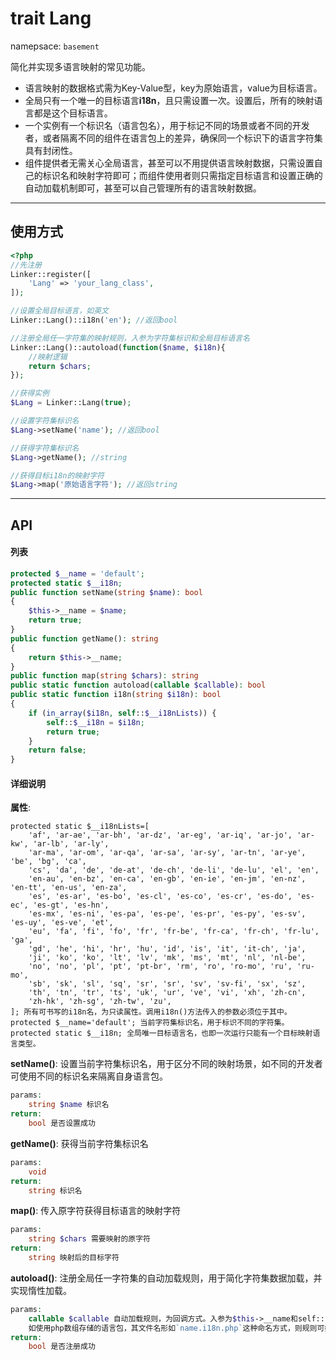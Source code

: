 # trait Lang
namepsace: `basement`

简化并实现多语言映射的常见功能。
* 语言映射的数据格式需为Key-Value型，key为原始语言，value为目标语言。
* 全局只有一个唯一的目标语言**i18n**，且只需设置一次。设置后，所有的映射语言都是这个目标语言。
* 一个实例有一个标识名（语言包名），用于标记不同的场景或者不同的开发者，或者隔离不同的组件在语言包上的差异，确保同一个标识下的语言字符集具有封闭性。
* 组件提供者无需关心全局语言，甚至可以不用提供语言映射数据，只需设置自己的标识名和映射字符即可；而组件使用者则只需指定目标语言和设置正确的自动加载机制即可，甚至可以自己管理所有的语言映射数据。

---



## 使用方式

~~~php
<?php
//先注册
Linker::register([
    'Lang' => 'your_lang_class',
]);

//设置全局目标语言，如英文
Linker::Lang()::i18n('en'); //返回bool

//注册全局任一字符集的映射规则，入参为字符集标识和全局目标语言名
Linker::Lang()::autoload(function($name, $i18n){
    //映射逻辑
    return $chars;
});

//获得实例
$Lang = Linker::Lang(true);

//设置字符集标识名
$Lang->setName('name'); //返回bool

//获得字符集标识名
$Lang->getName(); //string

//获得目标i18n的映射字符
$Lang->map('原始语言字符'); //返回string
~~~

---



## API

#### 列表
~~~php
protected $__name = 'default';
protected static $__i18n;
public function setName(string $name): bool
{
    $this->__name = $name;
    return true;
}
public function getName(): string
{
    return $this->__name;
}
public function map(string $chars): string
public static function autoload(callable $callable): bool
public static function i18n(string $i18n): bool
{
    if (in_array($i18n, self::$__i18nLists)) {
        self::$__i18n = $i18n;
        return true;
    }
    return false;
}
~~~

#### 详细说明
**属性**:
```
protected static $__i18nLists=[
    'af', 'ar-ae', 'ar-bh', 'ar-dz', 'ar-eg', 'ar-iq', 'ar-jo', 'ar-kw', 'ar-lb', 'ar-ly',
    'ar-ma', 'ar-om', 'ar-qa', 'ar-sa', 'ar-sy', 'ar-tn', 'ar-ye', 'be', 'bg', 'ca',
    'cs', 'da', 'de', 'de-at', 'de-ch', 'de-li', 'de-lu', 'el', 'en',
    'en-au', 'en-bz', 'en-ca', 'en-gb', 'en-ie', 'en-jm', 'en-nz', 'en-tt', 'en-us', 'en-za',
    'es', 'es-ar', 'es-bo', 'es-cl', 'es-co', 'es-cr', 'es-do', 'es-ec', 'es-gt', 'es-hn',
    'es-mx', 'es-ni', 'es-pa', 'es-pe', 'es-pr', 'es-py', 'es-sv', 'es-uy', 'es-ve', 'et',
    'eu', 'fa', 'fi', 'fo', 'fr', 'fr-be', 'fr-ca', 'fr-ch', 'fr-lu', 'ga',
    'gd', 'he', 'hi', 'hr', 'hu', 'id', 'is', 'it', 'it-ch', 'ja',
    'ji', 'ko', 'ko', 'lt', 'lv', 'mk', 'ms', 'mt', 'nl', 'nl-be',
    'no', 'no', 'pl', 'pt', 'pt-br', 'rm', 'ro', 'ro-mo', 'ru', 'ru-mo',
    'sb', 'sk', 'sl', 'sq', 'sr', 'sr', 'sv', 'sv-fi', 'sx', 'sz',
    'th', 'tn', 'tr', 'ts', 'uk', 'ur', 've', 'vi', 'xh', 'zh-cn',
    'zh-hk', 'zh-sg', 'zh-tw', 'zu',
]; 所有可书写的i18n名，为只读属性。调用i18n()方法传入的参数必须位于其中。
protected $__name='default'; 当前字符集标识名，用于标识不同的字符集。
protected static $__i18n; 全局唯一目标语言名，也即一次运行只能有一个目标映射语言类型。
```

**setName()**: 设置当前字符集标识名，用于区分不同的映射场景，如不同的开发者可使用不同的标识名来隔离自身语言包。
```php
params:
    string $name 标识名
return:
    bool 是否设置成功
```

**getName()**: 获得当前字符集标识名
```php
params:
    void
return:
    string 标识名
```

**map()**: 传入原字符获得目标语言的映射字符
```php
params:
    string $chars 需要映射的原字符
return:
    string 映射后的目标字符
```

**autoload()**: 注册全局任一字符集的自动加载规则，用于简化字符集数据加载，并实现惰性加载。
```php
params:
    callable $callable 自动加载规则，为回调方式。入参为$this->__name和self::$__i18n，应实现传入标识和全局目标字符集后，返回该标识下的目标语言字符集。
    如使用php数组存储的语言包，其文件名形如`name.i18n.php`这种命名方式，则规则可如`return include "$name.$i18n.php"`;
return:
    bool 是否注册成功
```